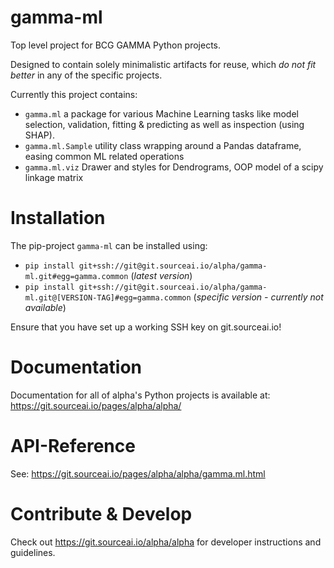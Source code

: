 # gamma-ml

Top level project for BCG GAMMA Python projects. 

Designed to contain solely
minimalistic artifacts for reuse, which *do not fit better* in any of the
specific projects.

Currently this project contains:

- `gamma.ml` a package for various Machine Learning tasks like model selection, 
validation, fitting & predicting as well as inspection (using SHAP).
- `gamma.ml.Sample` utility class wrapping around a Pandas dataframe, easing common
ML related operations
- `gamma.ml.viz` Drawer and styles for Dendrograms, OOP model of a scipy linkage matrix

# Installation
The pip-project `gamma-ml` can be installed using:
- `pip install git+ssh://git@git.sourceai.io/alpha/gamma-ml.git#egg=gamma.common`
 (*latest version*)
 - `pip install git+ssh://git@git.sourceai.io/alpha/gamma-ml.git@[VERSION-TAG]#egg=gamma.common`
 (*specific version -  currently not available*)

Ensure that you have set up a working SSH key on git.sourceai.io!

# Documentation
Documentation for all of alpha's Python projects is available at: 
https://git.sourceai.io/pages/alpha/alpha/

# API-Reference
See: https://git.sourceai.io/pages/alpha/alpha/gamma.ml.html

# Contribute & Develop
Check out https://git.sourceai.io/alpha/alpha for developer instructions and guidelines.